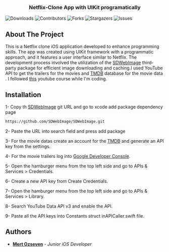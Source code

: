 <br/>
<p align="center">
  <h3 align="center">Netflix-Clone App with UIKit programatically</h3>

</p>

![Downloads](https://img.shields.io/github/downloads/mertozseven/Netflix-Clone/total) ![Contributors](https://img.shields.io/github/contributors/mertozseven/Netflix-Clone?color=dark-green) ![Forks](https://img.shields.io/github/forks/mertozseven/Netflix-Clone?style=social) ![Stargazers](https://img.shields.io/github/stars/mertozseven/Netflix-Clone?style=social) ![Issues](https://img.shields.io/github/issues/mertozseven/Netflix-Clone) 

## About The Project

This is a Netflix clone iOS application developed to enhance programming skills. The app was created using UIKit framework with a programmatic approach, and it features a user interface similar to Netflix. The development process involved the utilization of the [SDWebImage](https://github.com/SDWebImage/SDWebImage) third-party package for efficient image downloading and caching.I used YouTube API to get the trailers for the movies and [TMDB](https://www.themoviedb.org) database for the movie data . I followed [this](https://youtu.be/KCgYDCKqato?si=TkqJUiuyjpCnVaG9) youtube course while I'm coding.

## Installation

1- Copy th [SDWebImage](https://github.com/SDWebImage/SDWebImage) git URL and go to xcode add package dependency page 

```sh
https://github.com/SDWebImage/SDWebImage.git
```

2- Paste the URL into search field and press add package

3- For the movie datas create an account for the [TMDB](https://www.themoviedb.org) and generate an API key from the settings.

4- For the movie trailers log into [Google Developer Console](https://www.google.com/url?sa=t&rct=j&q=&esrc=s&source=web&cd=&cad=rja&uact=8&ved=2ahUKEwj4rrOBwYmDAxV_bPEDHfM_BwAQFnoECA0QAQ&url=https%3A%2F%2Fconsole.developers.google.com%2Fproject&usg=AOvVaw3jegf9bV1SjBHNJBILITEZ&opi=89978449).

5- Open the hamburger menu from the top left side and go to APIs & Services > Credentials.

6- Create a new API key from Create Credentials.

7- Open the hamburger menu from the top left side and go to APIs & Services > Library.

8- Search YouTube Data API v3 and enable the API.

9- Paste all the API keys into Constants struct inAPICaller.swift file.

## Authors

* **[Mert Ozseven](https://github.com/mertozseven/)** - *Junior iOS Developer*


